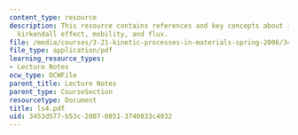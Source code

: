 ```yaml
---
content_type: resource
description: This resource contains references and key concepts about interdiffusion,
  kirkendall effect, mobility, and flux.
file: /media/courses/3-21-kinetic-processes-in-materials-spring-2006/3453d577b53c280708513740833c4932_ls4.pdf
file_type: application/pdf
learning_resource_types:
- Lecture Notes
ocw_type: OCWFile
parent_title: Lecture Notes
parent_type: CourseSection
resourcetype: Document
title: ls4.pdf
uid: 3453d577-b53c-2807-0851-3740833c4932
---
```

